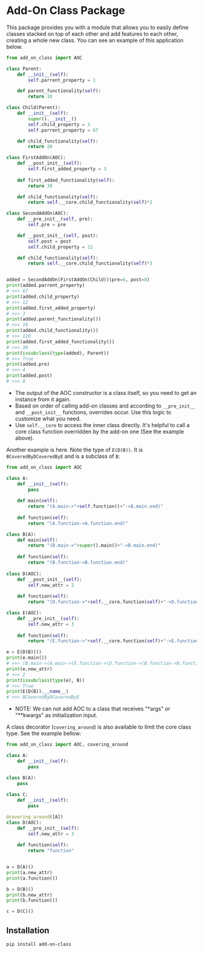 # Add-On Class Package

This package provides you with a module that allows you to easily define classes stacked on top of each other and add features to each other, creating a whole new class. You can see an example of this application below.

```python
from add_on_class import AOC

class Parent:
    def __init__(self):
        self.parrent_property = 1

    def parent_functionality(self):
        return 10

class Child(Parent):
    def __init__(self):
        super().__init__()
        self.child_property = 2
        self.parrent_property = 67

    def child_functionality(self):
        return 20

class FirstAddOn(AOC):
    def __post_init__(self):
        self.first_added_property = 3
    
    def first_added_functionality(self):
        return 30

    def child_functionality(self):
        return self.__core.child_functionality(self)*2

class SecondAddOn(AOC):
    def __pre_init__(self, pre):
        self.pre = pre

    def __post_init__(self, post):
        self.post = post
        self.child_property = 12

    def child_functionality(self):
        return self.__core.child_functionality(self)*3


added = SecondAddOn(FirstAddOn(Child))(pre=4, post=8)
print(added.parrent_property)
# >>> 67
print(added.child_property)
# >>> 12
print(added.first_added_property)
# >>> 3
print(added.parent_functionality())
# >>> 10
print(added.child_functionality())
# >>> 120
print(added.first_added_functionality())
# >>> 30
print(issubclass(type(added), Parent))
# >>> True
print(added.pre)
# >>> 4
print(added.post)
# >>> 8
```

* The output of the AOC constructor is a class itself, so you need to get an instance from it again.
* Based on order of calling add-on classes and according to `__pre_init__` and `__post_init__` functions, overrides occur. Use this logic to customize what you need.
* Use `self.__core` to access the inner class directly. It's helpful to call a core class function overridden by the add-on one (See the example above).

Another example is here. Note the type of `E(D(B))`. It is `BCoveredByDCoveredByE` and is a subclass of `B`:

```python
from add_on_class import AOC

class A:
    def __init__(self):
        pass
    
    def main(self):
        return "(A.main->"+self.function()+"->A.main.end)"
    
    def function(self):
        return "(A.function->A.function.end)"

class B(A):
    def main(self):
        return "(B.main->"+super().main()+"->B.main.end)"
    
    def function(self):
        return "(B.function->B.function.end)"
    
class D(AOC):
    def __post_init__(self):
        self.new_attr = 2
        
    def function(self):
        return "(D.function->"+self.__core.function(self)+"->D.function.end)"

class E(AOC):
    def __pre_init__(self):
        self.new_attr = 3
        
    def function(self):
        return "(E.function->"+self.__core.function(self)+"->E.function.end)"

e = E(D(B))()
print(e.main())
# >>> (B.main->(A.main->(E.function->(D.function->(B.function->B.function.end)->D.function.end)->E.function.end)->A.main.end)->B.main.end)
print(e.new_attr)
# >>> 2
print(issubclass(type(e), B))
# >>> True
print(E(D(B)).__name__)
# >>> BCoveredByDCoveredByE
```

* NOTE: We can not add AOC to a class that receives "*args" or "**kwargs" as initialization input.

A class decorator (`covering_around`) is also available to limit the core class type. See the example bellow:

```python
from add_on_class import AOC, covering_around

class A:
    def __init__(self):
        pass

class B(A):
    pass
    
class C:
    def __init__(self):
        pass

@covering_around([A])
class D(AOC):
    def __pre_init__(self):
        self.new_attr = 3
        
    def function(self):
        return "function"


a = D(A)()
print(a.new_attr)
print(a.function())

b = D(B)()
print(b.new_attr)
print(b.function())

c = D(C)()
```

## Installation
```pip install add-on-class```